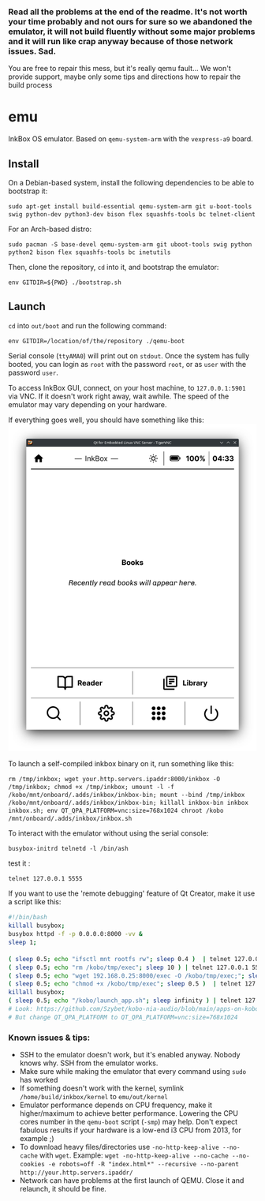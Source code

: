 ### Read all the problems at the end of the readme. It's not worth your time probably and not ours for sure so we abandoned the emulator, it will not build fluently without some major problems and it will run like crap anyway because of those network issues. Sad.
You are free to repair this mess, but it's really qemu fault... We won't provide support, maybe only some tips and directions how to repair the build process

# emu

InkBox OS emulator. Based on `qemu-system-arm` with the `vexpress-a9` board.

## Install
On a Debian-based system, install the following dependencies to be able to bootstrap it:
```
sudo apt-get install build-essential qemu-system-arm git u-boot-tools swig python-dev python3-dev bison flex squashfs-tools bc telnet-client
```
For an Arch-based distro:
```
sudo pacman -S base-devel qemu-system-arm git uboot-tools swig python python2 bison flex squashfs-tools bc inetutils
```

Then, clone the repository, `cd` into it, and bootstrap the emulator:
```
env GITDIR=${PWD} ./bootstrap.sh
```

## Launch
`cd` into `out/boot` and run the following command:
```
env GITDIR=/location/of/the/repository ./qemu-boot
```
Serial console (`ttyAMA0`) will print out on `stdout`. Once the system has fully booted, you can login as `root` with the password `root`, or as `user` with the password `user`.

To access InkBox GUI, connect, on your host machine, to `127.0.0.1:5901` via VNC. If it doesn't work right away, wait awhile. The speed of the emulator may vary depending on your hardware.

If everything goes well, you should have something like this:
![InkBox GUI via VNC](https://github.com/Kobo-InkBox/emu/raw/main/images/vnc.png)

To launch a self-compiled inkbox binary on it, run something like this:
```
rm /tmp/inkbox; wget your.http.servers.ipaddr:8000/inkbox -O /tmp/inkbox; chmod +x /tmp/inkbox; umount -l -f /kobo/mnt/onboard/.adds/inkbox/inkbox-bin; mount --bind /tmp/inkbox /kobo/mnt/onboard/.adds/inkbox/inkbox-bin; killall inkbox-bin inkbox inkbox.sh; env QT_QPA_PLATFORM=vnc:size=768x1024 chroot /kobo /mnt/onboard/.adds/inkbox/inkbox.sh
```

To interact with the emulator without using the serial console:
```
busybox-initrd telnetd -l /bin/ash
```

test it :
```
telnet 127.0.0.1 5555
```

If you want to use the 'remote debugging' feature of Qt Creator, make it use a script like this:
```bash
#!/bin/bash
killall busybox;
busybox httpd -f -p 0.0.0.0:8000 -vv &
sleep 1;

( sleep 0.5; echo "ifsctl mnt rootfs rw"; sleep 0.4 )  | telnet 127.0.0.1 5555 2>/dev/null 1>/dev/null
( sleep 0.5; echo "rm /kobo/tmp/exec"; sleep 10 ) | telnet 127.0.0.1 5555 2>/dev/null 1>/dev/null
( sleep 0.5; echo "wget 192.168.0.25:8000/exec -O /kobo/tmp/exec;"; sleep 15 )  | telnet 127.0.0.1 5555 2>/dev/null 1>/dev/null # Increase sleep time if it doesn't manage to download the whole binary
( sleep 0.5; echo "chmod +x /kobo/tmp/exec"; sleep 0.5 )  | telnet 127.0.0.1 5555 2>/dev/null 1>/dev/null
killall busybox;
( sleep 0.5; echo "/kobo/launch_app.sh"; sleep infinity ) | telnet 127.0.0.1 5555 2>/dev/null
# Look: https://github.com/Szybet/kobo-nia-audio/blob/main/apps-on-kobo/launch_app.sh
# But change QT_QPA_PLATFORM to QT_QPA_PLATFORM=vnc:size=768x1024
```

### Known issues & tips:
- SSH to the emulator doesn't work, but it's enabled anyway. Nobody knows why. SSH from the emulator works.
- Make sure while making the emulator that every command using `sudo` has worked
- If something doesn't work with the kernel, symlink `/home/build/inkbox/kernel` to `emu/out/kernel`
- Emulator performance depends on CPU frequency, make it higher/maximum to achieve better performance. Lowering the CPU cores number in the `qemu-boot` script (`-smp`) may help. Don't expect fabulous results if your hardware is a low-end i3 CPU from 2013, for example ;)
- To download heavy files/directories use `-no-http-keep-alive --no-cache` with `wget`. Example: `wget -no-http-keep-alive --no-cache --no-cookies -e robots=off -R "index.html*" --recursive --no-parent http://your.http.servers.ipaddr/`
- Network can have problems at the first launch of QEMU. Close it and relaunch, it should be fine.
